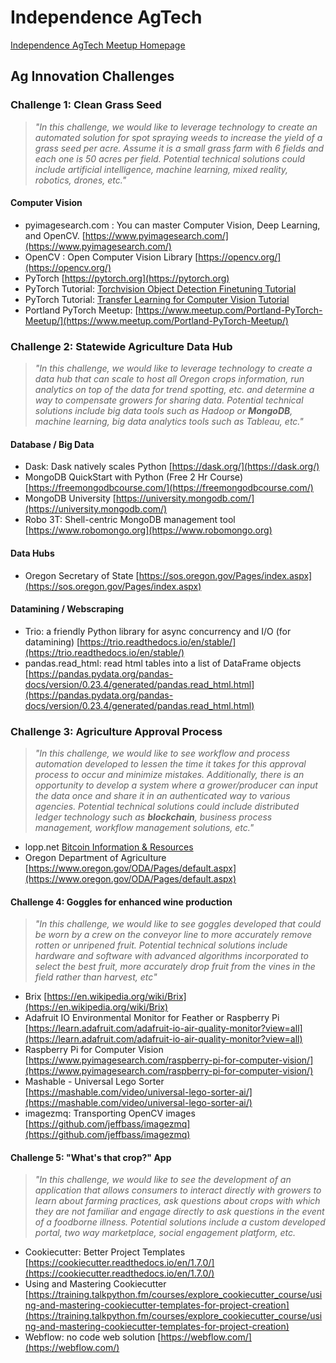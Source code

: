 # Independence AgTech
[Independence AgTech Meetup Homepage](https://www.meetup.com/Independence-Ag-Tech-Meetup/ "Meetup Homepage")

## Ag Innovation Challenges

### Challenge 1: Clean Grass Seed
> *"In this challenge, we would like to leverage technology to create an automated solution for spot spraying weeds to increase the yield of a grass seed per acre.  Assume it is a small grass farm with 6 fields and each one is 50 acres per field.  Potential technical solutions could include artificial 
intelligence, machine learning, mixed reality, robotics, drones, etc."*

#### Computer Vision
+ pyimagesearch.com : You can master Computer Vision, Deep Learning, and OpenCV. [https://www.pyimagesearch.com/](https://www.pyimagesearch.com/)
+ OpenCV : Open Computer Vision Library [https://opencv.org/](https://opencv.org/)
+ PyTorch [https://pytorch.org](https://pytorch.org)
+ PyTorch Tutorial: [Torchvision Object Detection Finetuning Tutorial](https://pytorch.org/tutorials/intermediate/torchvision_tutorial.html)
+ PyTorch Tutorial: [Transfer Learning for Computer Vision Tutorial](https://pytorch.org/tutorials/beginner/transfer_learning_tutorial.html)
+ Portland PyTorch Meetup: [https://www.meetup.com/Portland-PyTorch-Meetup/](https://www.meetup.com/Portland-PyTorch-Meetup/)

### Challenge 2: Statewide Agriculture Data Hub
> *"In this challenge, we would like to leverage technology to create a data hub that can scale to host all Oregon crops information, run analytics on top of the data for trend spotting, etc. and determine a way to compensate growers for sharing data.  Potential technical solutions include big data tools such as Hadoop or **MongoDB**, machine learning, big data analytics tools such as Tableau, etc."*

#### Database / Big Data
+ Dask: Dask natively scales Python [https://dask.org/](https://dask.org/)
+ MongoDB QuickStart with Python (Free 2 Hr Course) [https://freemongodbcourse.com/](https://freemongodbcourse.com/)
+ MongoDB University [https://university.mongodb.com/](https://university.mongodb.com/)
+ Robo 3T: Shell-centric MongoDB management tool [https://www.robomongo.org](https://www.robomongo.org)

#### Data Hubs
+ Oregon Secretary of State [https://sos.oregon.gov/Pages/index.aspx](https://sos.oregon.gov/Pages/index.aspx)

#### Datamining / Webscraping
+ Trio: a friendly Python library for async concurrency and I/O (for datamining) [https://trio.readthedocs.io/en/stable/](https://trio.readthedocs.io/en/stable/)
+ pandas.read_html: read html tables into a list of DataFrame objects [https://pandas.pydata.org/pandas-docs/version/0.23.4/generated/pandas.read_html.html](https://pandas.pydata.org/pandas-docs/version/0.23.4/generated/pandas.read_html.html)

### Challenge 3: Agriculture Approval Process
> *"In this challenge, we would like to see workflow and process automation developed to lessen the time it takes for this approval process to occur and minimize mistakes.  Additionally, there is an opportunity to develop a system where a grower/producer can input the data once and share it in an authenticated way to various agencies.  Potential technical solutions could include distributed ledger technology such as **blockchain**, business process management, workflow management solutions, etc."*
+ lopp.net [Bitcoin Information & Resources](https://www.lopp.net/bitcoin-information.html)
+ Oregon Department of Agriculture [https://www.oregon.gov/ODA/Pages/default.aspx](https://www.oregon.gov/ODA/Pages/default.aspx)

#### Challenge 4: Goggles for enhanced wine production
> *"In this challenge, we would like to see goggles developed that could be worn by a crew on the conveyor line to more accurately remove rotten or unripened fruit.  Potential technical solutions include hardware and software with advanced algorithms incorporated to select the best fruit, more accurately drop fruit from the vines in the field rather than harvest, etc"*
+ Brix [https://en.wikipedia.org/wiki/Brix](https://en.wikipedia.org/wiki/Brix)
+ Adafruit IO Environmental Monitor for Feather or Raspberry Pi [https://learn.adafruit.com/adafruit-io-air-quality-monitor?view=all](https://learn.adafruit.com/adafruit-io-air-quality-monitor?view=all)
+ Raspberry Pi for Computer Vision [https://www.pyimagesearch.com/raspberry-pi-for-computer-vision/](https://www.pyimagesearch.com/raspberry-pi-for-computer-vision/)
+ Mashable - Universal Lego Sorter [https://mashable.com/video/universal-lego-sorter-ai/](https://mashable.com/video/universal-lego-sorter-ai/)
+ imagezmq: Transporting OpenCV images [https://github.com/jeffbass/imagezmq](https://github.com/jeffbass/imagezmq)


#### Challenge 5: "What's that crop?" App
> *"In this challenge, we would like to see the development of an application that allows consumers to interact directly with growers to learn about farming practices, ask questions about crops with which they are not familiar and engage directly to ask questions in the event of a foodborne illness.  Potential solutions include a custom developed portal, two way marketplace, social engagement platform, etc.*
+ Cookiecutter: Better Project Templates [https://cookiecutter.readthedocs.io/en/1.7.0/](https://cookiecutter.readthedocs.io/en/1.7.0/)
+ Using and Mastering Cookiecutter [https://training.talkpython.fm/courses/explore_cookiecutter_course/using-and-mastering-cookiecutter-templates-for-project-creation](https://training.talkpython.fm/courses/explore_cookiecutter_course/using-and-mastering-cookiecutter-templates-for-project-creation)
+ Webflow: no code web solution [https://webflow.com/](https://webflow.com/)